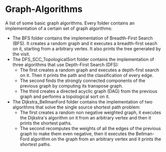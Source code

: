 # Graph-Algorithms
A list of some basic graph algorithms. Every folder contains an implementation of a certain set of graph algorithms:
* The BFS folder contains the implementation of Breadth-First Search (BFS). It creates a random graph and it executes a breadth-first seach on it, starting from a arbitrary vertex. It also prints the tree generated by the visit.
* The DFS_SCC_TopologicalSort folder contains the implementation of three algorithms that use Depth-First Search (DFS):
  * The first creates a random graph and executes a depth-first search on it. Then it prints the path and the classification of every edge.
  * The second finds the strongly connected components of the previous graph by computing its transpose graph.
  * The third creates a directed acyclic graph (DAG) from the previous graph and performs a topological sort on it.
* The Dijkstra_BellmanFord folder contains the implementation of two algorithms that solve the single source shortest path problem:
  * The first creates a random non negative weighted graph, it executes the Dijkstra's algorithm on it from an arbitrary vertex and then it prints the shortest paths.  
  * The second recomputes the weights of all the edges of the previous graph to make them even negative, then it executes the Bellman-Ford algorithm on the graph from an arbitrary vertex and it prints the shortest paths.
